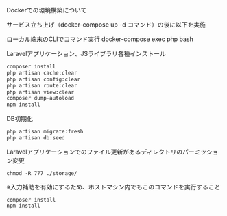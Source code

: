 Dockerでの環境構築について

サービス立ち上げ（docker-compose up -d コマンド）の後に以下を実施

ローカル端末のCLIでコマンド実行
docker-compose exec php bash

Laravelアプリケーション、JSライブラリ各種インストール
```bash
composer install
php artisan cache:clear
php artisan config:clear
php artisan route:clear
php artisan view:clear
composer dump-autoload
npm install
```

DB初期化
```bash
php artisan migrate:fresh
php artisan db:seed
```

Laravelアプリケーションでのファイル更新があるディレクトリのパーミッション変更
```
chmod -R 777 ./storage/
```

※入力補助を有効にするため、ホストマシン内でもこのコマンドを実行すること
```
composer install
npm install
```